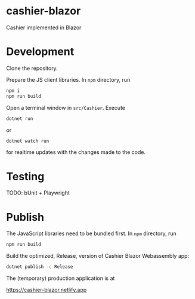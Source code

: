 # cashier-blazor
Cashier implemented in Blazor

# Development
Clone the repository. 

Prepare the JS client libraries. In `npm` directory, run
```sh
npm i
npm run build
```

Open a terminal window in `src/Cashier`. Execute 
```sh
dotnet run
```
or
```sh
dotnet watch run
```
for realtime updates with the changes made to the code.

# Testing
TODO: bUnit + Playwright

# Publish

The JavaScript libraries need to be bundled first. In `npm` directory, run
```sh
npm run build
```

Build the optimized, Release, version of Cashier Blazor Webassembly app:
```sh
dotnet publish -c Release
```

The (temporary) production application is at

https://cashier-blazor.netlify.app
